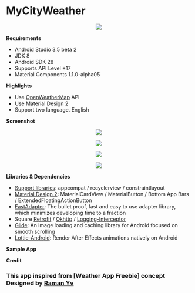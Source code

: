 # MyCityWeather


<p align="center"><img src="assets/screenshot-1.png" /></p>

**Requirements**
- Android Studio 3.5 beta 2
- JDK 8
- Android SDK 28
- Supports API Level +17
- Material Components 1.1.0-alpha05

**Highlights**
- Use [OpenWeatherMap] API
- Use Material Design 2
- Support two language. English

**Screenshot**

<p align="center"><img src="assets/screenshot-2.png" /></p>
<p align="center"><img src="assets/screenshot-3.png" /></p>
<p align="center"><img src="assets/screenshot-4.png" /></p>
<p align="center"><img src="assets/screenshot-5.png" /></p>


**Libraries & Dependencies**
- [Support libraries]: appcompat / recyclerview / constraintlayout
- [Material Design 2]: MaterialCardView / MaterialButton / Bottom App Bars / ExtendedFloatingActionButton
- [FastAdapter]: The bullet proof, fast and easy to use adapter library, which minimizes developing time to a fraction
- Square [Retrofit] / [Okhttp] / [Logging-Interceptor]
- [Glide]: An image loading and caching library for Android focused on smooth scrolling
- [Lottie-Android]: Render After Effects animations natively on Android


**Sample App**


**Credit**

### This app inspired from [Weather App Freebie] concept Designed by [Raman Yv] 



[Raman Yv]: https://www.uplabs.com/ramandesigns9    
[OpenWeatherMap]: https://openweathermap.org/
[Support libraries]: https://developer.android.com/jetpack/androidx/
[Material Design 2]: https://material.io/develop/android/
[FastAdapter]: https://github.com/mikepenz/FastAdapter
[Retrofit]: https://github.com/square/retrofit
[Okhttp]: https://github.com/square/okhttp
[Logging-Interceptor]: https://github.com/square/okhttp/tree/master/okhttp-logging-interceptor
[Glide]: https://github.com/bumptech/glide
[Lottie-Android]: https://github.com/airbnb/lottie-android
